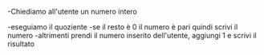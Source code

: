 -Chiediamo all'utente un numero intero

-eseguiamo il quoziente 
	-se il resto è 0 il numero è pari quindi scrivi il numero
	-altrimenti prendi il numero inserito dell'utente, aggiungi 1 e scrivi il risultato
